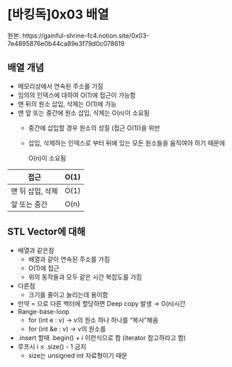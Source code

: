<h1>[바킹독]0x03 배열</h1>
원본: https://gainful-shrine-fc4.notion.site/0x03-7e4895876e0b44ca89e3f79d0c078619

## 배열 개념

- 메모리상에서 연속된 주소를 가짐
- 임의의 인덱스에 대하여 O(1)에 접근이 가능함
- 맨 뒤의 원소 삽입, 삭제는 O(1)에 가능
- 맨 앞 또는 중간에 원소 삽입, 삭제는 O(n)이 소요됨
    - 중간에 삽입할 경우 원소의 성질 (접근 O(1))을 위반
    - 삽입, 삭제하는 인덱스로 부터 뒤에 있는 모든 원소들을 움직여야 하기 때문에
        
        O(n)이 소요됨
        

| 접근 | O(1) |
| --- | --- |
| 맨 뒤 삽입, 삭제 | O(1) |
| 앞 또는 중간 | O(n) |

## STL Vector에 대해

- 배열과 같은점
    - 배열과 같이 연속된 주소를 가짐
    - O(1)에 접근
    - 위의 동작들과 모두 같은 시간 복잡도를 가짐
- 다른점
    - 크기를 줄이고 늘리는데 용이함
- 만약 = 으로 다른 백터에 할당하면 Deep copy 발생 → O(n)시간
- Range-base-loop
    - for (int e : v) → v의 원소 하나 하나를 “복사”해옴
    - for (int &e : v) → v의 원소를
- .insert 할때 .begin() + i 이런식으로 함 (iterator 참고하라고 함)
- 루프시 i ≤ .size() - 1 금지
    - size는 unsigned int 자료형이기 때문
